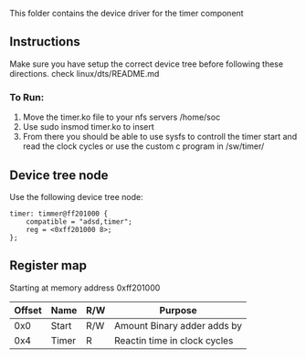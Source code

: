 This folder contains the device driver for the timer component

## Instructions
Make sure you have setup the correct device tree before following these directions. check linux/dts/README.md
### To Run:
1. Move the timer.ko file to your nfs servers /home/soc
2. Use sudo insmod timer.ko to insert
3. From there you should be able to use sysfs to controll the timer start and read the clock cycles or use the custom c program in /sw/timer/


## Device tree node

Use the following device tree node:
```devicetree
timer: timmer@ff201000 {
    compatible = "adsd,timer";
    reg = <0xff201000 8>;
};
```


## Register map

Starting at memory address 0xff201000

| Offset | Name         | R/W | Purpose                     |
|--------|--------------|-----|---------------------------- |
| 0x0    | Start        | R/W | Amount Binary adder adds by |
| 0x4    | Timer        | R   | Reactin time in clock cycles|